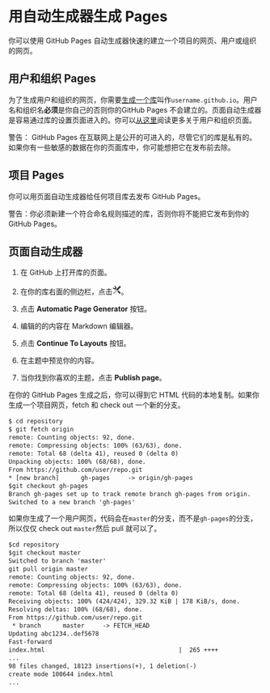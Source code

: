 # 用自动生成器生成 Pages

你可以使用 GitHub Pages 自动生成器快速的建立一个项目的网页、用户或组织的网页。

## 用户和组织 Pages

为了生成用户和组织的网页，你需要[生成一个库](https://help.github.com/articles/creating-a-new-repository)叫作`username.github.io`。用户名和组织名**必须**是你自己的否则你的GitHub Pages 不会建立的。页面自动生成器是容易通过库的设置页面进入的。你可以[从这里](https://help.github.com/articles/user-organization-and-project-pages)阅读更多关于用户和组织页面。

警告： GitHub Pages 在互联网上是公开的可进入的，尽管它们的库是私有的。如果你有一些敏感的数据在你的页面库中，你可能想把它在发布前去除。

## 项目 Pages

你可以用页面自动生成器给任何项目库去发布 GitHub Pages。

警告：你必须新建一个符合命名规则描述的库，否则你将不能把它发布到你的 GitHub Pages。

## 页面自动生成器

1. 在 GitHub 上打开库的页面。
2. 在你的库右面的侧边栏，点击![](images/automatic-generator1.png)。

3. 点击 **Automatic Page Generator** 按钮。
4. 编辑的的内容在 Markdown 编辑器。
5. 点击 **Continue To Layouts** 按钮。
6. 在主题中预览你的内容。

7. 当你找到你喜欢的主题，点击 **Publish page**。


在你的 GitHub Pages 生成之后，你可以得到它 HTML 代码的本地复制。如果你生成一个项目网页，fetch 和 check out 一个新的分支。

``` 
$ cd repository
$ git fetch origin
remote: Counting objects: 92, done.
remote: Compressing objects: 100% (63/63), done.
remote: Total 68 (delta 41), reused 0 (delta 0)
Unpacking objects: 100% (68/68), done.
From https://github.com/user/repo.git
* [new branch]      gh-pages     -> origin/gh-pages
$git checkout gh-pages
Branch gh-pages set up to track remote branch gh-pages from origin.
Switched to a new branch 'gh-pages'
```

如果你生成了一个用户网页，代码会在`master`的分支，而不是`gh-pages`的分支，所以仅仅 check out `master`然后 pull 就可以了。

```
$cd repository
$git checkout master
Switched to branch 'master'
git pull origin master
remote: Counting objects: 92, done.
remote: Compressing objects: 100% (63/63), done.
remote: Total 68 (delta 41), reused 0 (delta 0)
Receiving objects: 100% (424/424), 329.32 KiB | 178 KiB/s, done.
Resolving deltas: 100% (68/68), done.
From https://github.com/user/repo.git
 * branch      master     -> FETCH_HEAD
Updating abc1234..def5678
Fast-forward
index.html                                     |  265 ++++
...
98 files changed, 18123 insertions(+), 1 deletion(-)
create mode 100644 index.html
...
```